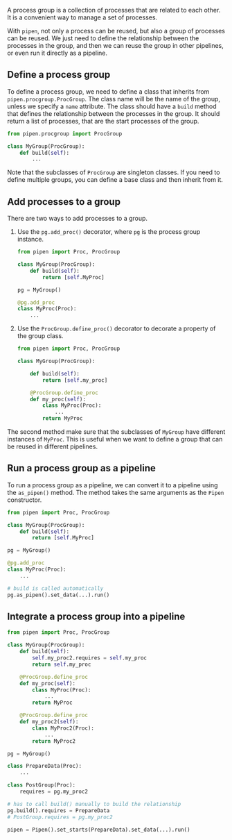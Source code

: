 A process group is a collection of processes that are related to each other. It is a convenient way to manage a set of processes.

With `pipen`, not only a process can be reused, but also a group of processes can be reused. We just need to define the relationship between the processes in the group, and then we can reuse the group in other pipelines, or even run it directly as a pipeline.

## Define a process group

To define a process group, we need to define a class that inherits from `pipen.procgroup.ProcGroup`. The class name will be the name of the group, unless we specify a `name` attribute. The class should have a `build` method that defines the relationship between the processes in the group. It should return a list of processes, that are the start processes of the group.

```python
from pipen.procgroup import ProcGroup

class MyGroup(ProcGroup):
    def build(self):
        ...
```

Note that the subclasses of `ProcGroup` are singleton classes. If you need to define multiple groups, you can define a base class and then inherit from it.

## Add processes to a group

There are two ways to add processes to a group.

1. Use the `pg.add_proc()` decorator, where `pg` is the process group instance.

    ```python
    from pipen import Proc, ProcGroup

    class MyGroup(ProcGroup):
        def build(self):
            return [self.MyProc]

    pg = MyGroup()

    @pg.add_proc
    class MyProc(Proc):
        ...
    ```

2. Use the `ProcGroup.define_proc()` decorator to decorate a property of the group class.

    ```python
    from pipen import Proc, ProcGroup

    class MyGroup(ProcGroup):

        def build(self):
            return [self.my_proc]

        @ProcGroup.define_proc
        def my_proc(self):
            class MyProc(Proc):
                ...
            return MyProc
    ```

The second method make sure that the subclasses of `MyGroup` have different instances of `MyProc`. This is useful when we want to define a group that can be reused in different pipelines.

## Run a process group as a pipeline

To run a process group as a pipeline, we can convert it to a pipeline using the `as_pipen()` method. The method takes the same arguments as the `Pipen` constructor.

```python
from pipen import Proc, ProcGroup

class MyGroup(ProcGroup):
    def build(self):
        return [self.MyProc]

pg = MyGroup()

@pg.add_proc
class MyProc(Proc):
    ...

# build is called automatically
pg.as_pipen().set_data(...).run()
```

## Integrate a process group into a pipeline

```python
from pipen import Proc, ProcGroup

class MyGroup(ProcGroup):
    def build(self):
        self.my_proc2.requires = self.my_proc
        return self.my_proc

    @ProcGroup.define_proc
    def my_proc(self):
        class MyProc(Proc):
            ...
        return MyProc

    @ProcGroup.define_proc
    def my_proc2(self):
        class MyProc2(Proc):
            ...
        return MyProc2

pg = MyGroup()

class PrepareData(Proc):
    ...

class PostGroup(Proc):
    requires = pg.my_proc2

# has to call build() manually to build the relationship
pg.build().requires = PrepareData
# PostGroup.requires = pg.my_proc2

pipen = Pipen().set_starts(PrepareData).set_data(...).run()
```
